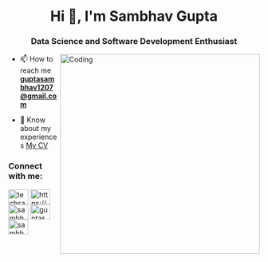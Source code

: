 <h1 align="center">Hi 👋, I'm Sambhav Gupta</h1>
<h3 align="center">Data Science and Software Development Enthusiast</h3>
<img align="right" alt="Coding" width="400" src="https://i.pinimg.com/originals/e4/26/70/e426702edf874b181aced1e2fa5c6cde.gif">


- 📫 How to reach me **guptasambhav1207@gmail.com**

- 📄 Know about my experiences [My CV](https://drive.google.com/file/d/1UicueQcuEGVcH11M9k41E9DJvM0vQwO2/view?usp=sharing)

<h3 align="left">Connect with me:</h3>
<p align="left">
<a href="https://twitter.com/techsambhav" target="blank"><img align="center" src="https://raw.githubusercontent.com/rahuldkjain/github-profile-readme-generator/master/src/images/icons/Social/twitter.svg" alt="techsambhav" height="30" width="40" /></a>
<a href="https://www.linkedin.com/in/gupta-sambhav/" target="blank"><img align="center" src="https://raw.githubusercontent.com/rahuldkjain/github-profile-readme-generator/master/src/images/icons/Social/linked-in-alt.svg" alt="https://www.linkedin.com/in/gupta-sambhav/" height="30" width="40" /></a>
<a href="https://instagram.com/sambhav.me" target="blank"><img align="center" src="https://raw.githubusercontent.com/rahuldkjain/github-profile-readme-generator/master/src/images/icons/Social/instagram.svg" alt="sambhav.me" height="30" width="40" /></a>
<a href="https://www.hackerrank.com/guptasambhav" target="blank"><img align="center" src="https://raw.githubusercontent.com/rahuldkjain/github-profile-readme-generator/master/src/images/icons/Social/hackerrank.svg" alt="guptasambhav" height="30" width="40" /></a>
<a href="https://www.leetcode.com/sambhav1207" target="blank"><img align="center" src="https://raw.githubusercontent.com/rahuldkjain/github-profile-readme-generator/master/src/images/icons/Social/leet-code.svg" alt="sambhav1207" height="30" width="40" /></a>
</p>


